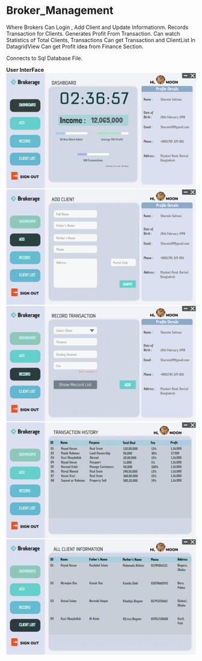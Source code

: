 # Broker_Management
 
Where Brokers Can Login , Add Client and Update Informationm.
Records Transaction for Clients.
Generates Profit From Transaction.
Can watch Statistics of Total Clients, Transactions
Can get Transaction and ClientList In DatagridView 
Can get Profit idea from Finance Section. 

Connects to Sql Database File.

**User InterFace**
![Screenshot](Screenshot/dashboard.png)
![Screenshot](Screenshot/addclient.png)
![Screenshot](Screenshot/record.png)
![Screenshot](Screenshot/transactionList.png)
![Screenshot](Screenshot/clientList.png)
